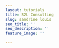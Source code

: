 ```yaml
---
layout: tutorials
title: S2L Consulting
slug: sandrine louis
seo_title: ''
seo_description: ''
feature_image: ''

---
```

